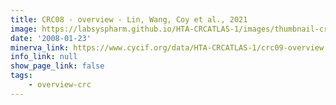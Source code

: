 ```yaml
---
title: CRC08 - overview - Lin, Wang, Coy et al., 2021
image: https://labsyspharm.github.io/HTA-CRCATLAS-1/images/thumbnail-crc09-overview.jpg
date: '2008-01-23'
minerva_link: https://www.cycif.org/data/HTA-CRCATLAS-1/crc09-overview
info_link: null
show_page_link: false
tags:
    - overview-crc
---
```

